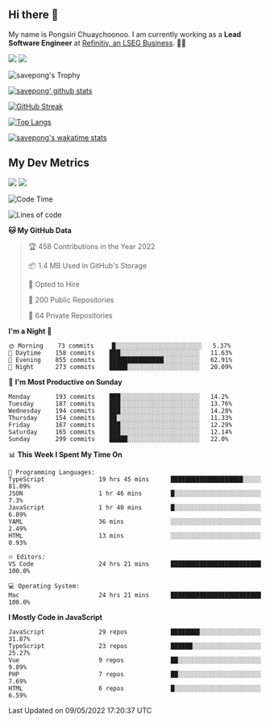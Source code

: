 ## Hi there 👋

My name is Pongsiri Chuaychoonoo. I am currently working as a **Lead Software Engineer** at [Refinitiv, an LSEG Business](https://www.refinitiv.com). 👨‍💻

[<img src="https://img.shields.io/badge/savepong.com-%230077B5.svg?&style=for-the-badge&color=81e6d9" />](https://savepong.com)
[<img src="https://img.shields.io/badge/linkedin-%230077B5.svg?&style=for-the-badge&logo=linkedin&logoColor=white" />](https://www.linkedin.com/in/savepong)

![savepong's Trophy](https://github-profile-trophy.vercel.app/?username=savepong&theme=flat&rank=SECRET,SSS,SS,S,AAA,AA,A&margin-w=15&no-bg=true&no-frame=true)

[![savepong' github stats](https://github-readme-stats.vercel.app/api?username=savepong&show_icons=true&count_private=true&theme=gotham&hide_border=true&bg_color=00000000&text_color=768390FF)](https://savepong.com/posts/stats)

[![GitHub Streak](https://github-readme-streak-stats.herokuapp.com?user=savepong&theme=gotham&hide_border=true&background=00000000&dates=768390FF)](https://savepong.com/posts/stats)

[![Top Langs](https://github-readme-stats.vercel.app/api/top-langs/?username=savepong&layout=compact&langs_count=10&theme=gotham&hide_border=true&bg_color=00000000&text_color=768390FF)](https://savepong.com/posts/stats)

[![savepong's wakatime stats](https://github-readme-stats.vercel.app/api/wakatime?username=@savepong&layout=default&theme=gotham&hide_border=true&bg_color=00000000&text_color=768390FF)](https://savepong.com/posts/stats)

## My Dev Metrics

[![](https://komarev.com/ghpvc/?username=savepong&color=blue&label=Profile%20Views)](https://github.com/savepong)
[![](https://img.shields.io/github/followers/savepong?label=GitHub%20Followers)](https://github.com/savepong)

<!--START_SECTION:waka-->
![Code Time](http://img.shields.io/badge/Code%20Time-0-blue)

![Lines of code](https://img.shields.io/badge/From%20Hello%20World%20I%27ve%20Written-4%20Million%20lines%20of%20code-blue)

**🐱 My GitHub Data** 

> 🏆 458 Contributions in the Year 2022
 > 
> 📦 1.4 MB Used in GitHub's Storage 
 > 
> 💼 Opted to Hire
 > 
> 📜 200 Public Repositories 
 > 
> 🔑 64 Private Repositories  
 > 
**I'm a Night 🦉** 

```text
🌞 Morning    73 commits     █░░░░░░░░░░░░░░░░░░░░░░░░   5.37% 
🌆 Daytime    158 commits    ███░░░░░░░░░░░░░░░░░░░░░░   11.63% 
🌃 Evening    855 commits    ███████████████░░░░░░░░░░   62.91% 
🌙 Night      273 commits    █████░░░░░░░░░░░░░░░░░░░░   20.09%

```
📅 **I'm Most Productive on Sunday** 

```text
Monday       193 commits    ███░░░░░░░░░░░░░░░░░░░░░░   14.2% 
Tuesday      187 commits    ███░░░░░░░░░░░░░░░░░░░░░░   13.76% 
Wednesday    194 commits    ███░░░░░░░░░░░░░░░░░░░░░░   14.28% 
Thursday     154 commits    ██░░░░░░░░░░░░░░░░░░░░░░░   11.33% 
Friday       167 commits    ███░░░░░░░░░░░░░░░░░░░░░░   12.29% 
Saturday     165 commits    ███░░░░░░░░░░░░░░░░░░░░░░   12.14% 
Sunday       299 commits    █████░░░░░░░░░░░░░░░░░░░░   22.0%

```


📊 **This Week I Spent My Time On** 

```text
💬 Programming Languages: 
TypeScript               19 hrs 45 mins      ████████████████████░░░░░   81.09% 
JSON                     1 hr 46 mins        █░░░░░░░░░░░░░░░░░░░░░░░░   7.3% 
JavaScript               1 hr 40 mins        █░░░░░░░░░░░░░░░░░░░░░░░░   6.89% 
YAML                     36 mins             ░░░░░░░░░░░░░░░░░░░░░░░░░   2.49% 
HTML                     13 mins             ░░░░░░░░░░░░░░░░░░░░░░░░░   0.93%

🔥 Editors: 
VS Code                  24 hrs 21 mins      █████████████████████████   100.0%

💻 Operating System: 
Mac                      24 hrs 21 mins      █████████████████████████   100.0%

```

**I Mostly Code in JavaScript** 

```text
JavaScript               29 repos            ████████░░░░░░░░░░░░░░░░░   31.87% 
TypeScript               23 repos            ██████░░░░░░░░░░░░░░░░░░░   25.27% 
Vue                      9 repos             ██░░░░░░░░░░░░░░░░░░░░░░░   9.89% 
PHP                      7 repos             ██░░░░░░░░░░░░░░░░░░░░░░░   7.69% 
HTML                     6 repos             █░░░░░░░░░░░░░░░░░░░░░░░░   6.59%

```



 Last Updated on 09/05/2022 17:20:37 UTC
<!--END_SECTION:waka-->

<!--
**savepong/savepong** is a ✨ _special_ ✨ repository because its `README.md` (this file) appears on your GitHub profile.

Here are some ideas to get you started:

- 🔭 I’m currently working on WebComponents and TypeScript.
- 🌱 I’m currently learning ...
- 👯 I’m looking to collaborate on ...
- 🤔 I’m looking for help with ...
- 💬 Ask me about ...
- 📫 How to reach me: ...
- 😄 Pronouns: ...
- ⚡ Fun fact: ...
-->
